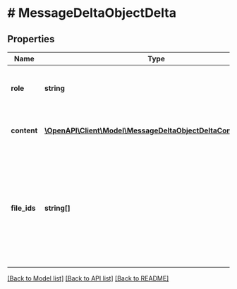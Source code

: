 # # MessageDeltaObjectDelta

## Properties

Name | Type | Description | Notes
------------ | ------------- | ------------- | -------------
**role** | **string** | The entity that produced the message. One of &#x60;user&#x60; or &#x60;assistant&#x60;. | [optional]
**content** | [**\OpenAPI\Client\Model\MessageDeltaObjectDeltaContentInner[]**](MessageDeltaObjectDeltaContentInner.md) | The content of the message in array of text and/or images. | [optional]
**file_ids** | **string[]** | A list of [file](/docs/api-reference/files) IDs that the assistant should use. Useful for tools like retrieval and code_interpreter that can access files. A maximum of 10 files can be attached to a message. | [optional]

[[Back to Model list]](../../README.md#models) [[Back to API list]](../../README.md#endpoints) [[Back to README]](../../README.md)
